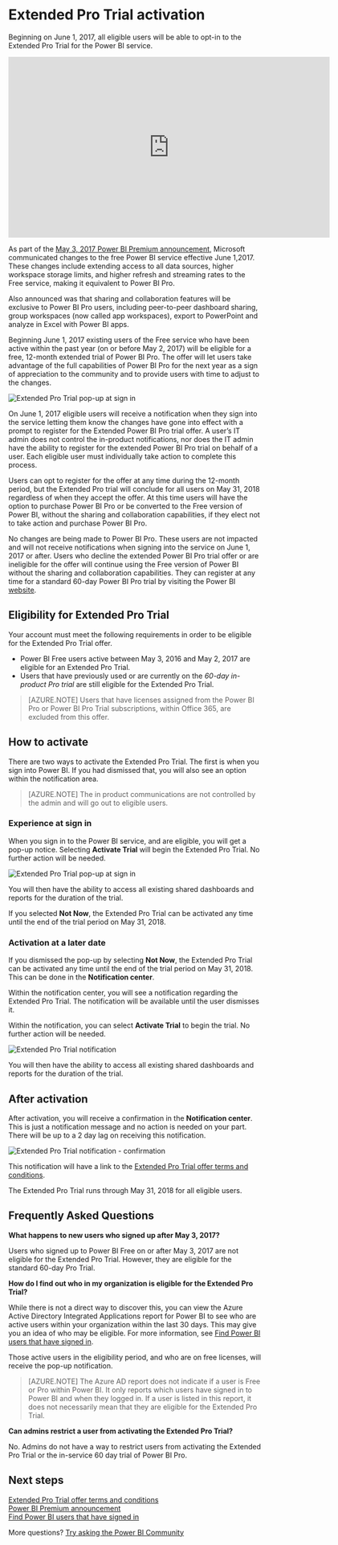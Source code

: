 <properties
   pageTitle="Extended Pro Trial activation"
   description="Starting on June 1, 2017, all eligible users will be able to opt-in to the Extended Pro Trial for the Power BI service."
   services="powerbi"
   documentationCenter=""
   authors="guyinacube"
   manager="erikre"
   backup=""
   editor=""
   tags=""
   qualityFocus="no"
   qualityDate=""/>

<tags
   ms.service="powerbi"
   ms.devlang="NA"
   ms.topic="article"
   ms.tgt_pltfrm="NA"
   ms.workload="powerbi"
   ms.date="05/30/2017"
   ms.author="asaxton"/>

# Extended Pro Trial activation

Beginning on June 1, 2017, all eligible users will be able to opt-in to the Extended Pro Trial for the Power BI service.

<iframe width="640" height="360" src="https://www.youtube.com/embed/tPsNoPyY9aA?showinfo=0" frameborder="0" allowfullscreen></iframe>

As part of the [May 3, 2017 Power BI Premium announcement](https://powerbi.microsoft.com/blog/microsoft-accelerates-modern-bi-adoption-with-power-bi-premium/), Microsoft communicated changes to the free Power BI service effective June 1,2017. These changes include extending access to all data sources, higher workspace storage limits, and higher refresh and streaming rates to the Free service, making it equivalent to Power BI Pro.

Also announced was that sharing and collaboration features will be exclusive to Power BI Pro users, including peer-to-peer dashboard sharing, group workspaces (now called app workspaces), export to PowerPoint and analyze in Excel with Power BI apps.

Beginning June 1, 2017 existing users of the Free service who have been active within the past year (on or before May 2, 2017) will be eligible for a free, 12-month extended trial of Power BI Pro. The offer will let users take advantage of the full capabilities of Power BI Pro for the next year as a sign of appreciation to the community and to provide users with time to adjust to the changes.

![](media/powerbi-extended-pro-trial/extended-pro-trial-activate-pop-up.png "Extended Pro Trial pop-up at sign in")

On June 1, 2017 eligible users will receive a notification when they sign into the service letting them know the changes have gone into effect with a prompt to register for the Extended Power BI Pro trial offer. A user’s IT admin does not control the in-product notifications, nor does the IT admin have the ability to register for the extended Power BI Pro trial on behalf of a user. Each eligible user must individually take action to complete this process.

Users can opt to register for the offer at any time during the 12-month period, but the Extended Pro trial will conclude for all users on May 31, 2018 regardless of when they accept the offer. At this time users will have the option to purchase Power BI Pro or be converted to the Free version of Power BI, without the sharing and collaboration capabilities, if they elect not to take action and purchase Power BI Pro.

No changes are being made to Power BI Pro. These users are not impacted and will not receive notifications when signing into the service on June 1, 2017 or after. Users who decline the extended Power BI Pro trial offer or are ineligible for the offer will continue using the Free version of Power BI without the sharing and collaboration capabilities. They can register at any time for a standard 60-day Power BI Pro trial by visiting the Power BI [website](https://powerbi.microsoft.com/get-started/).

## Eligibility for Extended Pro Trial

Your account must meet the following requirements in order to be eligible for the Extended Pro Trial offer.

* Power BI Free users active between May 3, 2016 and May 2, 2017 are eligible for an Extended Pro Trial.
* Users that have previously used or are currently on the *60-day in-product Pro trial* are still eligible for the Extended Pro Trial.

> [AZURE.NOTE] Users that have licenses assigned from the Power BI Pro or Power BI Pro Trial subscriptions, within Office 365, are excluded from this offer.

## How to activate

There are two ways to activate the Extended Pro Trial. The first is when you sign into Power BI. If you had dismissed that, you will also see an option within the notification area.

> [AZURE.NOTE] The in product communications are not controlled by the admin and will go out to eligible users.

### Experience at sign in

When you sign in to the Power BI service, and are eligible, you will get a pop-up notice. Selecting **Activate Trial** will begin the Extended Pro Trial. No further action will be needed.

![](media/powerbi-extended-pro-trial/extended-pro-trial-pop-up.png "Extended Pro Trial pop-up at sign in")

You will then have the ability to access all existing shared dashboards and reports for the duration of the trial.

If you selected **Not Now**, the Extended Pro Trial can be activated any time until the end of the trial period on May 31, 2018.

### Activation at a later date

If you dismissed the pop-up by selecting **Not Now**, the Extended Pro Trial can be activated any time until the end of the trial period on May 31, 2018. This can be done in the **Notification center**.

Within the notification center, you will see a notification regarding the Extended Pro Trial. The notification will be available until the user dismisses it.

Within the notification, you can select **Activate Trial** to begin the trial. No further action will be needed.

![](media/powerbi-extended-pro-trial/extended-pro-trial-notification.png "Extended Pro Trial notification")

You will then have the ability to access all existing shared dashboards and reports for the duration of the trial.

## After activation

After activation, you will receive a confirmation in the **Notification center**. This is just a notification message and no action is needed on your part. There will be up to a 2 day lag on receiving this notification.

![](media/powerbi-extended-pro-trial/extended-pro-trial-confirmation.png "Extended Pro Trial notification - confirmation")

This notification will have a link to the [Extended Pro Trial offer terms and conditions](https://aka.ms/power-bi-trial).

The Extended Pro Trial runs through May 31, 2018 for all eligible users.

## Frequently Asked Questions

**What happens to new users who signed up after May 3, 2017?**

Users who signed up to Power BI Free on or after May 3, 2017 are not eligible for the Extended Pro Trial. However, they are eligible for the standard 60-day Pro Trial.

**How do I find out who in my organization is eligible for the Extended Pro Trial?**

While there is not a direct way to discover this, you can view the Azure Active Directory Integrated Applications report for Power BI to see who are active users within your organization within the last 30 days. This may give you an idea of who may be eligible. For more information, see [Find Power BI users that have signed in](powerbi-admin-access-usage.md).

Those active users in the eligibility period, and who are on free licenses, will receive the pop-up notification. 

> [AZURE.NOTE] The Azure AD report does not indicate if a user is Free or Pro within Power BI. It only reports which users have signed in to Power BI and when they logged in. If a user is listed in this report, it does not necessarily mean that they are eligible for the Extended Pro Trial.

**Can admins restrict a user from activating the Extended Pro Trial?**

No. Admins do not have a way to restrict users from activating the Extended Pro Trial or the in-service 60 day trial of Power BI Pro.

## Next steps

[Extended Pro Trial offer terms and conditions](https://aka.ms/power-bi-trial)  
[Power BI Premium announcement](https://aka.ms/pbipremium-announcement)  
[Find Power BI users that have signed in](powerbi-admin-access-usage.md)

More questions? [Try asking the Power BI Community](https://community.powerbi.com/)
